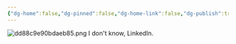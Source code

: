 ```yaml
---
{"dg-home":false,"dg-pinned":false,"dg-home-link":false,"dg-publish":true,"tags":["dgblip"],"disabled rules":["yaml-title","yaml-title-alias","file-name-heading"],"title":"philipp on mastodon @ 2024-11-25","created-date":"2024-11-25T15:44:38","id":113544362602015710,"updated-date":"2025-05-02T08:50:44","dg-path":"blips/113544362602015720.md","permalink":"/blips/113544362602015720/","dgPassFrontmatter":true}
---
```



![dd88c9e90bdaeb85.png](/img/user/attachments/dd88c9e90bdaeb85.png)
I don't know, LinkedIn.



